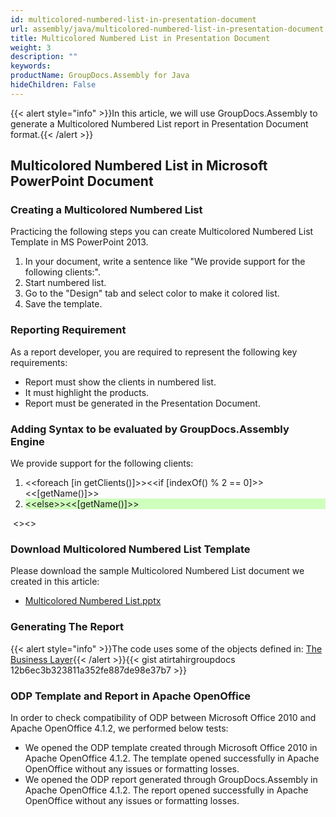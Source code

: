 ```yaml
---
id: multicolored-numbered-list-in-presentation-document
url: assembly/java/multicolored-numbered-list-in-presentation-document
title: Multicolored Numbered List in Presentation Document
weight: 3
description: ""
keywords: 
productName: GroupDocs.Assembly for Java
hideChildren: False
---
```

{{< alert style="info" >}}In this article, we will use GroupDocs.Assembly to generate a Multicolored Numbered List report in Presentation Document format.{{< /alert >}}

## Multicolored Numbered List in Microsoft PowerPoint Document

### Creating a Multicolored Numbered List

Practicing the following steps you can create Multicolored Numbered List Template in MS PowerPoint 2013.

1.  In your document, write a sentence like "We provide support for the following clients:".
2.  Start numbered list.
3.  Go to the "Design" tab and select color to make it colored list.
4.  Save the template.

### Reporting Requirement

As a report developer, you are required to represent the following key requirements:

*   Report must show the clients in numbered list.
*   It must highlight the products.
*   Report must be generated in the Presentation Document.

### Adding Syntax to be evaluated by GroupDocs.Assembly Engine

We provide support for the following clients:

<ol>
<li>&lt;&lt;foreach [in getClients()]>>&lt;&lt;if [indexOf() % 2 == 0]>>&lt;&lt;[getName()]>></li>
<li style="background-color: #ceffbc">&lt;&lt;else>>&lt;&lt;[getName()]>></li>
</ol>

​		<</if>><</foreach>>

### Download Multicolored Numbered List Template

Please download the sample Multicolored Numbered List document we created in this article:

*   [Multicolored Numbered List.pptx](https://github.com/groupdocs-assembly/GroupDocs.Assembly-for-Java/blob/master/Examples/GroupDocs.Assembly.Examples.Java/Data/Storage/Presentation%20Templates/Multicolored%20Numbered%20List.pptx?raw=true)

### Generating The Report

{{< alert style="info" >}}The code uses some of the objects defined in: [The Business Layer](){{< /alert >}}{{< gist atirtahirgroupdocs 12b6ec3b323811a352fe887de98e37b7 >}}



### ODP Template and Report in Apache OpenOffice

In order to check compatibility of ODP between Microsoft Office 2010 and Apache OpenOffice 4.1.2, we performed below tests:

*   We opened the ODP template created through Microsoft Office 2010 in Apache OpenOffice 4.1.2. The template opened successfully in Apache OpenOffice without any issues or formatting losses.
*   We opened the ODP report generated through GroupDocs.Assembly in Apache OpenOffice 4.1.2. The report opened successfully in Apache OpenOffice without any issues or formatting losses.
